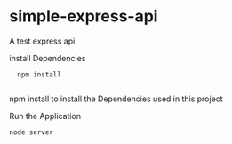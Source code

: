 # simple-express-api
A test express api

install Dependencies
```
  npm install
  
```
npm install to install the Dependencies used in this project 

Run the Application

```
node server

```
